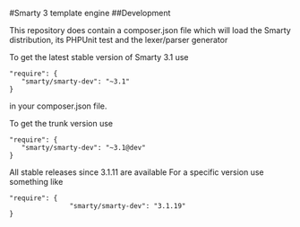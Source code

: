 #Smarty 3 template engine
##Development 

This repository does contain a composer.json file which will load
the Smarty distribution, its PHPUnit test and the lexer/parser generator

To get the latest stable version of Smarty 3.1 use

	"require": {
	   "smarty/smarty-dev": "~3.1"
	}

in your composer.json file.
 
 To get the trunk version use

	"require": {
	   "smarty/smarty-dev": "~3.1@dev"
	}

All stable releases since 3.1.11 are available
For a specific version use something like

	"require": {
               	   "smarty/smarty-dev": "3.1.19"
    }

